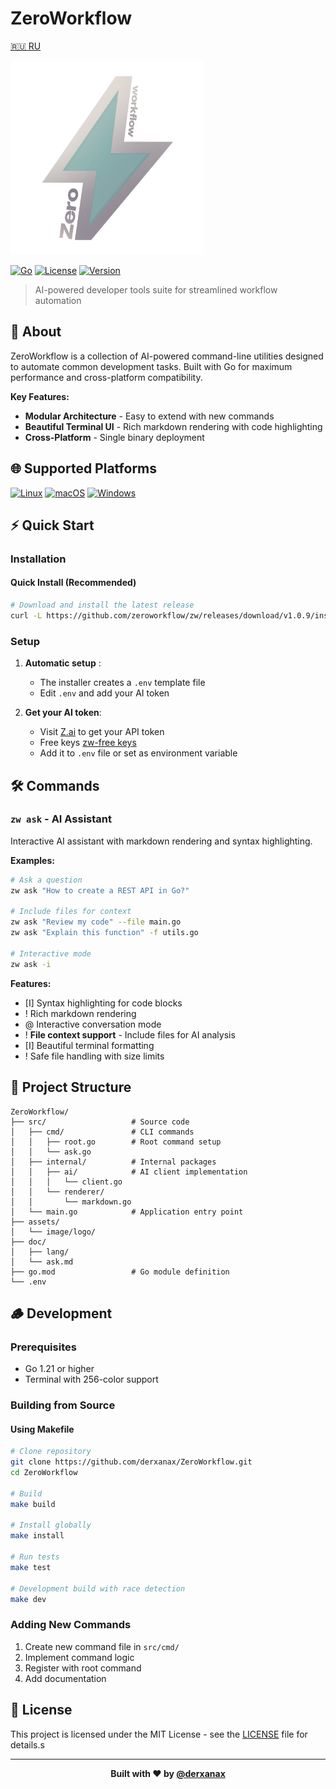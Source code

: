 # ZeroWorkflow

[🇷🇺 RU](doc/lang/README.ru.md)

<img src="assets/image/logo/light_logo.png" alt="ZeroWorkflow Logo" width="310"/>

[![Go](https://img.shields.io/badge/Go-1.21+-00ADD8?style=flat-square&logo=go&logoColor=white)](https://golang.org/)
[![License](https://img.shields.io/badge/License-MIT-brightgreen?style=flat-square)](LICENSE)
[![Version](https://img.shields.io/badge/Version-1.1.0-purple?style=flat-square)](https://github.com/derxanax/ZeroWorkflow/releases)

> AI-powered developer tools suite for streamlined workflow automation

## 🧶 About

ZeroWorkflow is a collection of AI-powered command-line utilities designed to automate common development tasks. Built with Go for maximum performance and cross-platform compatibility.

**Key Features:**
- **Modular Architecture** - Easy to extend with new commands
- **Beautiful Terminal UI** - Rich markdown rendering with code highlighting
- **Cross-Platform** - Single binary deployment

## 🌐 Supported Platforms

[![Linux](https://img.shields.io/badge/Linux-FCC624?style=flat-square&logo=linux&logoColor=black)](https://www.linux.org/)
[![macOS](https://img.shields.io/badge/macOS-000000?style=flat-square&logo=apple&logoColor=white)](https://www.apple.com/macos/)
[![Windows](https://img.shields.io/badge/Windows-0078D6?style=flat-square&logo=windows&logoColor=white)](https://www.microsoft.com/windows/)

## ⚡️ Quick Start

### Installation

#### Quick Install (Recommended)
```bash
# Download and install the latest release
curl -L https://github.com/zeroworkflow/zw/releases/download/v1.0.9/install.sh | bash
```

### Setup

1. **Automatic setup** :
   - The installer creates a `.env` template file
   - Edit `.env` and add your AI token

2. **Get your AI token**:
   - Visit [Z.ai](https://chat.z.ai) to get your API token
   - Free keys [zw-free keys](https://github.com/zeroworkflow/zw-keys)
   - Add it to `.env` file or set as environment variable

## 🛠 Commands

### `zw ask` - AI Assistant

Interactive AI assistant with markdown rendering and syntax highlighting.

**Examples:**
```bash
# Ask a question
zw ask "How to create a REST API in Go?"

# Include files for context
zw ask "Review my code" --file main.go
zw ask "Explain this function" -f utils.go

# Interactive mode
zw ask -i
```

**Features:**
- [I] Syntax highlighting for code blocks
- ! Rich markdown rendering
- @ Interactive conversation mode
- ! **File context support** - Include files for AI analysis
- [I] Beautiful terminal formatting
- ! Safe file handling with size limits

## 💼 Project Structure

```text
ZeroWorkflow/
├── src/                   # Source code
│   ├── cmd/               # CLI commands
│   │   ├── root.go        # Root command setup
│   │   └── ask.go         
│   ├── internal/          # Internal packages
│   │   ├── ai/            # AI client implementation
│   │   │   └── client.go 
│   │   └── renderer/      
│   │       └── markdown.go
│   └── main.go            # Application entry point
├── assets/                
│   └── image/logo/        
├── doc/                   
│   ├── lang/              
│   └── ask.md             
├── go.mod                 # Go module definition
└── .env                   
```

## 🪵 Development

### Prerequisites
- Go 1.21 or higher
- Terminal with 256-color support

### Building from Source

#### Using Makefile 
```bash
# Clone repository
git clone https://github.com/derxanax/ZeroWorkflow.git
cd ZeroWorkflow

# Build
make build

# Install globally
make install

# Run tests
make test

# Development build with race detection
make dev
```

### Adding New Commands
1. Create new command file in `src/cmd/`
2. Implement command logic
3. Register with root command
4. Add documentation


## 📄 License

This project is licensed under the MIT License - see the [LICENSE](LICENSE) file for details.s

---

<div align="center">
  <strong>Built with ❤️ by <a href="https://github.com/derxanax">@derxanax</a></strong>
</div>